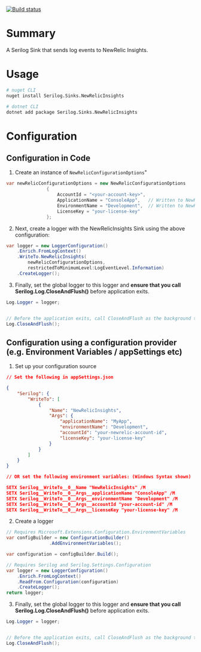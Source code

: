 [![Build status](https://ci.appveyor.com/api/projects/status/aanoqs7k9swtq7m3?svg=true)](https://ci.appveyor.com/project/mishrsud/serilog-sinks-newrelicinsights)

# Summary
A Serilog Sink that sends log events to NewRelic Insights.

# Usage
```bash
# nuget CLI
nuget install Serilog.Sinks.NewRelicInsights

# dotnet CLI
dotnet add package Serilog.Sinks.NewRelicInsights

```

# Configuration

## Configuration in Code
1. Create an instance of ```NewRelicConfigurationOptions```"
```csharp
var newRelicConfigurationOptions = new NewRelicConfigurationOptions
               {
                   AccountId = "<your-account-key>",
                   ApplicationName = "ConsoleApp",   // Written to NewRelic
                   EnvironmentName = "Development",  // Written to NewRelic
                   LicenseKey = "your-license-key"
               };
```
2. Next, create a logger with the NewRelicInsights Sink using the above configuration:

```csharp
var logger = new LoggerConfiguration()
    .Enrich.FromLogContext()
    .WriteTo.NewRelicInsights(
        newRelicConfigurationOptions, 
        restrictedToMinimumLevel:LogEventLevel.Information)
    .CreateLogger();
```

3. Finally, set the global logger to this logger and **ensure that you call Serilog.Log.CloseAndFlush()** before application exits.
```csharp
Log.Logger = logger;


// Before the application exits, call CloseAndFlush as the background tasks and log pipelines need to clear
Log.CloseAndFlush();
```

## Configuration using a configuration provider (e.g. Environment Variables / appSettings etc)

1. Set up your configuration source
```json
// Set the following in appSettings.json

{
    "Serilog": {
        "WriteTo": [
            { 
                "Name": "NewRelicInsights",
                "Args": {
                    "applicationName": "MyApp",
                    "environmentName": "Development",
                    "accountId": "your-newrelic-account-id",
                    "licenseKey": "your-license-key"
                }
            }
        ]
    }
}

// OR set the following environment variables: (Windows Syntax shown)

SETX Serilog__WriteTo__0__Name "NewRelicInsights" /M
SETX Serilog__WriteTo__0__Args__applicationName "ConsoleApp" /M
SETX Serilog__WriteTo__0__Args__environmentName "Development" /M
SETX Serilog__WriteTo__0__Args__accountId "your-account-id" /M
SETX Serilog__WriteTo__0__Args__licenseKey "your-license-key" /M
```

2. Create a logger
```csharp
// Requires Microsoft.Extensions.Configuration.EnvironmentVariables
var configBuilder = new ConfigurationBuilder()
                .AddEnvironmentVariables();

var configuration = configBuilder.Build();

// Requires Serilog and Serilog.Settings.Configuration
var logger = new LoggerConfiguration()
    .Enrich.FromLogContext()
    .ReadFrom.Configuration(configuration)
    .CreateLogger();
return logger;
```

3. Finally, set the global logger to this logger and **ensure that you call Serilog.Log.CloseAndFlush()** before application exits.
```csharp
Log.Logger = logger;


// Before the application exits, call CloseAndFlush as the background tasks and log pipelines need to clear
Log.CloseAndFlush();
```